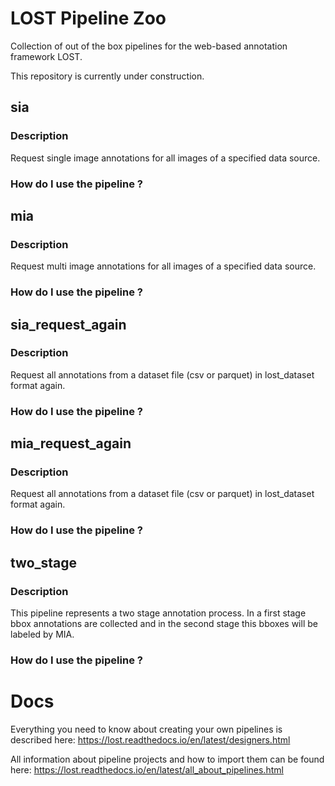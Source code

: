 # LOST Pipeline Zoo 

Collection of out of the box pipelines for the web-based annotation framework LOST.

This repository is currently under construction.


## sia
### Description
Request single image annotations for all images of a specified data source.
### How do I use the pipeline ?
## mia
### Description
Request multi image annotations for all images of a specified data source.
### How do I use the pipeline ?
## sia_request_again
### Description
Request all annotations from a dataset file (csv or parquet) in lost_dataset format again.
### How do I use the pipeline ?

## mia_request_again
### Description
Request all annotations from a dataset file (csv or parquet) in lost_dataset format again.
### How do I use the pipeline ?

## two_stage
### Description
This pipeline represents a two stage annotation process. In a first stage bbox annotations are collected and in the second stage this bboxes will be labeled by MIA.
### How do I use the pipeline ?

# Docs
Everything you need to know about creating your own pipelines is described here:
https://lost.readthedocs.io/en/latest/designers.html

All information about pipeline projects and how to import them can be found here:
https://lost.readthedocs.io/en/latest/all_about_pipelines.html
